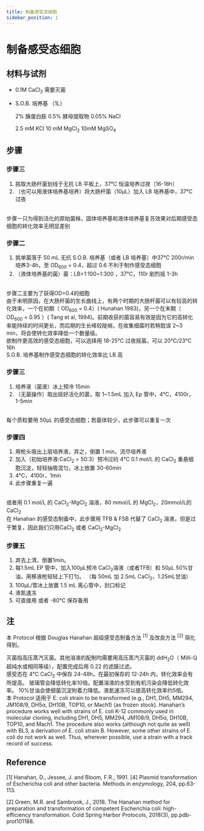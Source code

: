 ```yaml
---
title: 制备感受态细胞
sidebar_position: 1
---
```


# 制备感受态细胞

## 材料与试剂
- 0.1M CaCl<sub>2</sub>   需要灭菌
- S.O.B. 培养基 （1L）  

  2% 胰蛋白胨       0.5% 酵母提取物     0.05% NaCl  

  2.5 mM KCl       10 mM MgCl<sub>2</sub>        10mM MgSO<sub>4</sub>

## 步骤
### 步骤三
1. 挑取大肠杆菌划线于无抗 LB 平板上，37℃ 恒温培养过夜（16-18h）
2. （也可以用液体培养基培养）将大肠杆菌（10μL）加入 LB 培养基中，37℃ 过夜

<br />

 <div class="note">
步骤一只为得到活化的原始菌株，固体培养基和液体培养基复苏效果对后期感受态细胞的转化效率无明显差别
</div>

### 步骤二
1. 挑单菌落于 50 mL 无抗 S.O.B. 培养基（或者 LB 培养基）中37℃ 200r/min 培养3-4h，至 OD<sub>600</sub> = 0.4，超过 0.6 不利于制作感受态细胞
2. （液体培养基的菌）菌：LB=1:100~1:300 ，37℃，110r 剧烈摇 1-3h 

<br />

<div class="note">
步骤二主要为了获得OD=0.4的细胞
</div>

<div class="note">
由于未明原因，在大肠杆菌的生长曲线上，有两个时期的大肠杆菌可以有较高的转化效率，一个在初期（ OD<sub>600</sub> = 0.4）( Hunahan 1983)，另一个在末期（ OD<sub>600</sub> = 0.95 ）( Tang et al, 1994)。前期收获的菌容易有效是因为它的高转化率能持续的时间更长，而后期的生长峰较陡峭，在收集细菌时若稍耽误 2~3 min，将会使转化效率降低一个数量级。
</div>

<div class="note">
欲制作更高效的感受态细胞，可以选择用 18-25℃ 过夜摇菌，可以 20℃/23℃ 16h
</div>

<div class="note">
S.O.B. 培养基制作感受态细胞的转化效率比 LB 高
</div>

### 步骤三
1. 培养液（菌液）冰上预冷 15min
2. （无菌操作）取出摇好活化的菌，取 1~1.5mL 加入 Ep 管中，4℃，4100r，1-5min

<br />

<div class="note">
每个质粒要用 50μL 的感受态细胞；若菌体较少，此步骤可以重复一次
</div>

### 步骤四
1. 用枪头吸出上层培养液，弃之，倒置 1 min，流尽培养液
2. 加入（初始培养液:CaCl<sub>2</sub> = 50:3）预冷过的 4℃ 0.1 mol/L 的 CaCl<sub>2</sub> 重悬细胞沉淀，轻轻抽吸混匀，冰上放置 30-60min
3. 4℃，4100r，1min
5. 此步骤重复一遍

<br />

<div class="note">
或者用 0.1 mol/L 的 CaCl<sub>2</sub>-MgCl<sub>2</sub> 溶液，80 mmol/L 的 MgCl<sub>2</sub>，20mmol/L的 CaCl<sub>2</sub>
</div>

<div class="note">
在 Hanahan 的感受态制备中，此步骤用 TFB & FSB 代替了 CaCl<sub>2</sub> 溶液，但是过于繁复，因此我们只用CaCl<sub>2</sub> 或者 CaCl<sub>2</sub>-MgCl<sub>2</sub>
</div>

### 步骤五
1. 弃去上清，倒置1min。
2. 每1.5mL EP 管中，加入100μL预冷 CaCl<sub>2</sub>溶液（或者TFB）和 50μL 50%甘油，用移液枪轻轻上下打匀。
（每 50mL 加 2.5mL CaCl<sub>2</sub>，1.25mL甘油）
3. 100μL/管冰上放置 1.5 mL 离心管中，封口标记
4. 液氮速冻
5. 可直接用 或者 -80℃ 保存备用



## 注
本 Protocol 根据 Douglas Hanahan 超级感受态制备方法 <sup>[1]</sup> 及改良方法 <sup>[2]</sup> 简化得到。

<div class="note">
灭菌指高压蒸汽灭菌。其他溶液的配制均需要用高压蒸汽灭菌的 ddH<sub>2</sub>O（ Milli-Q 超纯水或相同等级），配置完成后用 0.22 的滤膜过滤。
</div>

<div class="note">
感受态在 4℃ CaCl<sub>2</sub> 中保存 24-48h，在最初保存的 12-24h 内，转化效率会有所提高。
玻璃管会降低转化率10倍。配置溶液的水受到有机污染会降低转化效率。
10%甘油会使细菌沉淀附着力降低。液氮速冻可以提高转化效率约5倍。
</div>

<div class="note">
本 Protocol 适用于 E. coli strain to be transformed (e.g., DH1, DH5, MM294, JM108/9, DH5α, DH10B, TOP10, or Mach1) (as frozen stock).
Hanahan’s procedure works well with strains of E. coli K-12 commonly used in molecular cloning, including DH1, DH5, MM294, JM108/9, DH5α, DH10B, TOP10, and Mach1. The procedure also works (although not quite as well) with BL3, a derivation of E. coli strain B. However, some other strains of E. coli do not work as well. Thus, wherever possible, use a strain with a track record of success.
</div>

## Reference
[1]  Hanahan, D., Jessee, J. and Bloom, F.R., 1991. [4] Plasmid transformation of Escherichia coli and other bacteria. Methods in enzymology, 204, pp.63-113.  

[2]  Green, M.R. and Sambrook, J., 2018. The Hanahan method for preparation and transformation of competent Escherichia coli: high-efficiency transformation. Cold Spring Harbor Protocols, 2018(3), pp.pdb-prot101188.


